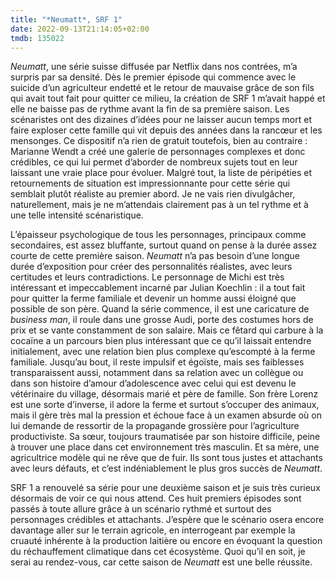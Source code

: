 ```yaml
---
title: "*Neumatt*, SRF 1"
date: 2022-09-13T21:14:05+02:00
tmdb: 135022 
---
```


*Neumatt*, une série suisse diffusée par Netflix dans nos contrées, m’a surpris par sa densité. Dès le premier épisode qui commence avec le suicide d’un agriculteur endetté et le retour de mauvaise grâce de son fils qui avait tout fait pour quitter ce milieu, la création de SRF 1 m’avait happé et elle ne baisse pas de rythme avant la fin de sa première saison. Les scénaristes ont des dizaines d’idées pour ne laisser aucun temps mort et faire exploser cette famille qui vit depuis des années dans la rancœur et les mensonges. Ce dispositif n’a rien de gratuit toutefois, bien au contraire : Marianne Wendt a créé une galerie de personnages complexes et donc crédibles, ce qui lui permet d’aborder de nombreux sujets tout en leur laissant une vraie place pour évoluer. Malgré tout, la liste de péripéties et retournements de situation est impressionnante pour cette série qui semblait plutôt réaliste au premier abord. Je ne vais rien divulgâcher, naturellement, mais je ne m’attendais clairement pas à un tel rythme et à une telle intensité scénaristique.

L’épaisseur psychologique de tous les personnages, principaux comme secondaires, est assez bluffante, surtout quand on pense à la durée assez courte de cette première saison. *Neumatt* n’a pas besoin d’une longue durée d’exposition pour créer des personnalités réalistes, avec leurs certitudes et leurs contradictions. Le personnage de Michi est très intéressant et impeccablement incarné par 	Julian Koechlin : il a tout fait pour quitter la ferme familiale et devenir un homme aussi éloigné que possible de son père. Quand la série commence, il est une caricature de *business man*, il roule dans une grosse Audi, porte des costumes hors de prix et se vante constamment de son salaire. Mais ce fêtard qui carbure à la cocaïne a un parcours bien plus intéressant que ce qu’il laissait entendre initialement, avec une relation bien plus complexe qu’escompté à la ferme familiale. Jusqu’au bout, il reste impulsif et égoïste, mais ses faiblesses transparaissent aussi, notamment dans sa relation avec un collègue ou dans son histoire d’amour d’adolescence avec celui qui est devenu le vétérinaire du village, désormais marié et père de famille. Son frère Lorenz est une sorte d’inverse, il adore la ferme et surtout s’occuper des animaux, mais il gère très mal la pression et échoue face à un examen absurde où on lui demande de ressortir de la propagande grossière pour l’agriculture productiviste. Sa sœur, toujours traumatisée par son histoire difficile, peine à trouver une place dans cet environnement très masculin. Et sa mère, une agricultrice modèle qui ne rêve que de fuir. Ils sont tous justes et attachants avec leurs défauts, et c’est indéniablement le plus gros succès de *Neumatt*.

SRF 1 a renouvelé sa série pour une deuxième saison et je suis très curieux désormais de voir ce qui nous attend. Ces huit premiers épisodes sont passés à toute allure grâce à un scénario rythmé et surtout des personnages crédibles et attachants. J’espère que le scénario osera encore davantage aller sur le terrain agricole, en interrogeant par exemple la cruauté inhérente à la production laitière ou encore en évoquant la question du réchauffement climatique dans cet écosystème. Quoi qu’il en soit, je serai au rendez-vous, car cette saison de *Neumatt* est une belle réussite. 


